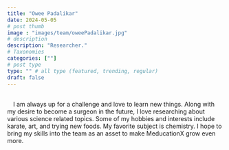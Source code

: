 ```yaml
---
title: "Owee Padalikar"
date: 2024-05-05
# post thumb
image : "images/team/oweePadalikar.jpg"
# description
description: "Researcher."
# Taxonomies
categories: [""]
# post type
type: "" # all type (featured, trending, regular)
draft: false
---
```

\
&emsp;I am always up for a challenge and love to learn new things. Along with my desire to become a surgeon in the future, I love researching about various science related topics. Some of my hobbies and interests include karate, art, and trying new foods. My favorite subject is chemistry. I hope to bring my skills into the team as an asset to make MeducationX grow even more. 

